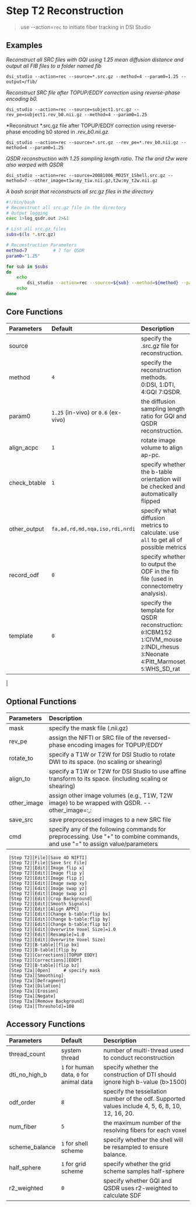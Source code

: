 # Step T2 Reconstruction

> use --action=`rec` to initiate fiber tracking in DSI Studio

## Examples

*Reconstruct all SRC files with GQI using 1.25 mean diffusion distance and output all FIB files to a folder named fib*

```
dsi_studio --action=rec --source=*.src.gz --method=4 --param0=1.25 --output=/fib/
```

*Reconstruct SRC file after TOPUP/EDDY correction using reverse-phase encoding b0.*

```
dsi_studio --action=rec --source=subject1.src.gz --rev_pe=subject1.rev_b0.nii.gz --method=4 --param0=1.25
```

*Reconstruct *.src.gz file after TOPUP/EDDY correction using reverse-phase encoding b0 stored in *.rev_b0.nii.gz.*

```
dsi_studio --action=rec --source=*.src.gz --rev_pe=*.rev_b0.nii.gz --method=4 --param0=1.25
```


*QSDR reconstruction with 1.25 sampling length ratio. The t1w and t2w were also warped with QSDR*

```
dsi_studio --action=rec --source=20081006_M025Y_1Shell.src.gz --method=7 --other_image=t1w:my_tiw.nii.gz,t2w:my_t2w.nii.gz
```

*A bash script that reconstructs all src.gz files in the directory*

```bash
#!/bin/bash
# Reconstruct all src.gz file in the directory
# Output logging
exec 1>log_qsdr.out 2>&1

# List all src.gz files
subs=$(ls *.src.gz)

# Reconstruction Parameters
method=7          # 7 for QSDR
param0="1.25"

for sub in $subs
do
    echo
        dsi_studio --action=rec --source=${sub} --method=${method} --param0=${param0} --record_odf=1
    echo
done
```


## Core Functions

| Parameters            | Default | Description                                                                 |
|:-----------------|:--------|:------------------------------------------------------------------------------|
| source |  | specify the .src.gz file for reconstruction. |
| method | `4` | specify the reconstruction methods.<br> 0:DSI, 1:DTI, 4:GQI 7:QSDR.|
| param0 | `1.25` (in-vivo) or `0.6` (ex-vivo)| the diffusion sampling length ratio for GQI and QSDR reconstruction. |
| align_acpc | `1` | rotate image volume to align ap-pc. |
| check_btable | `1` | specify whether the b-table orientation will be checked and automatically flipped |
| other_output | `fa,ad,rd,md,nqa,iso,rdi,nrdi` | specify what diffusion metrics to calculate. use `all` to get all of possible metrics |
| record_odf | `0` | specify whether to output the ODF in the fib file (used in connectometry analysis). |
| template | `0` | specify the template for QSDR reconstruction:<br>`0`:ICBM152<br>`1`:CIVM_mouse<br>`2`:INDI_rhesus<br>`3`:Neonate<br>`4`:Pitt_Marmoset<br>`5`:WHS_SD_rat |
 |


## Optional Functions

| Parameters            | Description                                                                 |
|:-----------------|:------------------------------------------------------------------------------|
| mask | specify the mask file (.nii.gz) |
| rev_pe | assign the NIFTI or SRC file of the reversed-phase encoding images for TOPUP/EDDY
| rotate_to  | specify a T1W or T2W for DSI Studio to rotate DWI to its space. (no scaling or shearing) |
| align_to  | specify a T1W or T2W for DSI Studio to use affine transform to its space. (including scaling or shearing) |
| other_image  | assign other image volumes (e.g., T1W, T2W image) to be wrapped with QSDR. --other_image=<label>:<file path>,<label>:<file path> |
| save_src | save preprocessed images to a new SRC file |
| cmd  | specify any of the following commands for preprocessing. Use "+" to combine commands, and use "=" to assign value/parameters |
           
     [Step T2][File][Save 4D NIFTI]
     [Step T2][File][Save Src File]
     [Step T2][Edit][Image flip x]
     [Step T2][Edit][Image flip y]
     [Step T2][Edit][Image flip z]
     [Step T2][Edit][Image swap xy]
     [Step T2][Edit][Image swap yz]
     [Step T2][Edit][Image swap xz]
     [Step T2][Edit][Crop Background]
     [Step T2][Edit][Smooth Signals]
     [Step T2][Edit][Align APPC]
     [Step T2][Edit][Change b-table:flip bx]
     [Step T2][Edit][Change b-table:flip by]
     [Step T2][Edit][Change b-table:flip bz]
     [Step T2][Edit][Overwrite Voxel Size]=1.0
     [Step T2][Edit][Resample]=1.0
     [Step T2][Edit][Overwrite Voxel Size]
     [Step T2][B-table][flip bx]
     [Step T2][B-table][flip by
     [Step T2][Corrections][TOPUP EDDY]
     [Step T2][Corrections][EDDY]
     [Step T2][B-table][flip bz]
     [Step T2a][Open]     # specify mask
     [Step T2a][Smoothing]
     [Step T2a][Defragment]
     [Step T2a][Dilation]
     [Step T2a][Erosion]
     [Step T2a][Negate]
     [Step T2a][Remove Background]
     [Step T2a][Threshold]=100      
     
## Accessory Functions

| Parameters            | Default | Description                                                                 |
|:-----------------|:--------|:------------------------------------------------------------------------------|
| thread_count | system thread | number of multi-thread used to conduct reconstruction |
| dti_no_high_b | `1` for human data, `0` for animal data |  specify whether the construction of DTI should ignore high b-value (b>1500) |
| odf_order | `8` | specify the tessellation number of the odf. Supported values include 4, 5, 6, 8, 10, 12, 16, 20.|
| num_fiber | `5` | the maximum number of the resolving fibers for each voxel
| scheme_balance | `1` for shell scheme | specify whether the shell will be resampled to ensure balance. |
| half_sphere | `1` for grid scheme | specify whether the grid scheme samples half-sphere |
| r2_weighted | `0` | specify whether GQI and QSDR uses r2-weighted to calculate SDF |
